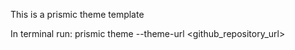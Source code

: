This is a prismic theme template

In terminal run:
prismic theme --theme-url <github_repository_url>
